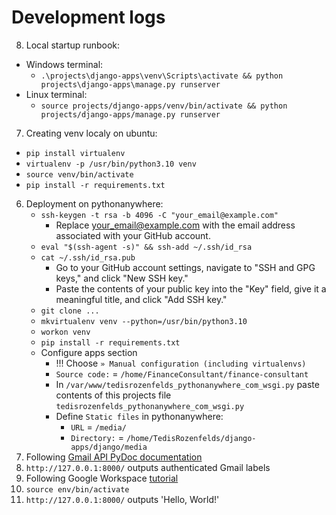 # Development logs
8. Local startup runbook:
  - Windows terminal:
    - `.\projects\django-apps\venv\Scripts\activate && python projects\django-apps\manage.py runserver`
  - Linux terminal:
    - `source projects/django-apps/venv/bin/activate && python projects/django-apps/manage.py runserver`
7. Creating venv localy on ubuntu:
  - `pip install virtualenv`
  - `virtualenv -p /usr/bin/python3.10 venv`
  - `source venv/bin/activate`
  - `pip install -r requirements.txt`
6. Deployment on pythonanywhere:
    - `ssh-keygen -t rsa -b 4096 -C "your_email@example.com"`
        - Replace your_email@example.com with the email address associated with your GitHub account.
    - `eval "$(ssh-agent -s)" && ssh-add ~/.ssh/id_rsa`
    - `cat ~/.ssh/id_rsa.pub`
        - Go to your GitHub account settings, navigate to "SSH and GPG keys," and click "New SSH key."
        - Paste the contents of your public key into the "Key" field, give it a meaningful title, and click "Add SSH key."
    - `git clone ...`
    - `mkvirtualenv venv --python=/usr/bin/python3.10`
    - `workon venv`
    - `pip install -r requirements.txt`
    - Configure apps section
        - !!! Choose `» Manual configuration (including virtualenvs)`
        - `Source code:` = `/home/FinanceConsultant/finance-consultant`
        - In `/var/www/tedisrozenfelds_pythonanywhere_com_wsgi.py` paste contents of this projects file `tedisrozenfelds_pythonanywhere_com_wsgi.py`
        - Define `Static files` in pythonanywhere:
            - `URL` = `/media/`
            - `Directory:` = `/home/TedisRozenfelds/django-apps/django/media`
5. Following [Gmail API PyDoc documentation](https://developers.google.com/resources/api-libraries/documentation/gmail/v1/python/latest/gmail_v1.users.messages.html)
4. `http://127.0.0.1:8000/` outputs authenticated Gmail labels
3. Following Google Workspace [tutorial](https://developers.google.com/gmail/api/quickstart/python)
2. `source env/bin/activate`
1. `http://127.0.0.1:8000/` outputs 'Hello, World!'

